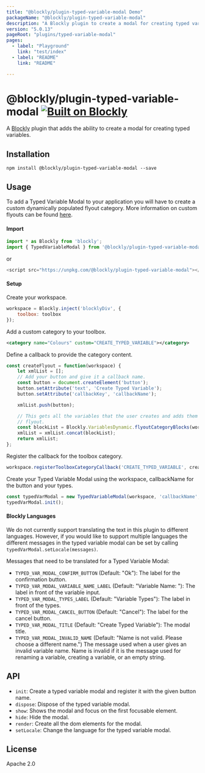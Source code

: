 ```yaml
---
title: "@blockly/plugin-typed-variable-modal Demo"
packageName: "@blockly/plugin-typed-variable-modal"
description: "A Blockly plugin to create a modal for creating typed variables."
version: "5.0.13"
pageRoot: "plugins/typed-variable-modal"
pages:
  - label: "Playground"
    link: "test/index"
  - label: "README"
    link: "README"

---
```

# @blockly/plugin-typed-variable-modal [![Built on Blockly](https://tinyurl.com/built-on-blockly)](https://github.com/google/blockly)

A [Blockly](https://www.npmjs.com/package/blockly) plugin that adds the ability
to create a modal for creating typed variables.

## Installation

```
npm install @blockly/plugin-typed-variable-modal --save
```

## Usage
To add a Typed Variable Modal to your application you will have to create a
custom dynamically populated flyout category. More information on custom flyouts
can be
found [here](https://developers.google.com/blockly/guides/configure/web/toolbox?hl=en#dynamic_categories).

#### Import
```js
import * as Blockly from 'blockly';
import { TypedVariableModal } from '@blockly/plugin-typed-variable-modal';
```
or

```js
<script src="https://unpkg.com/@blockly/plugin-typed-variable-modal"></script>
```

#### Setup

Create your workspace.
```js
workspace = Blockly.inject('blocklyDiv', {
    toolbox: toolbox
});
```

Add a custom category to your toolbox.
```xml
<category name="Colours" custom="CREATE_TYPED_VARIABLE"></category>
```

Define a callback to provide the category content.
```js
const createFlyout = function(workspace) {
    let xmlList = [];
    // Add your button and give it a callback name.
    const button = document.createElement('button');
    button.setAttribute('text', 'Create Typed Variable');
    button.setAttribute('callbackKey', 'callbackName');

    xmlList.push(button);

    // This gets all the variables that the user creates and adds them to the
    // flyout.
    const blockList = Blockly.VariablesDynamic.flyoutCategoryBlocks(workspace);
    xmlList = xmlList.concat(blockList);
    return xmlList;
};
```

Register the callback for the toolbox category.
```js
workspace.registerToolboxCategoryCallback('CREATE_TYPED_VARIABLE', createFlyout);
```

Create your Typed Variable Modal using the workspace, callbackName for the
button and your types.
```js
const typedVarModal = new TypedVariableModal(workspace, 'callbackName', [["PENGUIN", "Penguin"], ["GIRAFFE", "Giraffe"]]);
typedVarModal.init();
```

#### Blockly Languages
We do not currently support translating the text in this plugin to different
languages. However, if you would like to support multiple languages the
different messages in the typed variable modal can be set by calling `typedVarModal.setLocale(messages)`.

Messages that need to be translated for a Typed Variable Modal:
- `TYPED_VAR_MODAL_CONFIRM_BUTTON` (Default: "Ok"): The label for the confirmation button.
- `TYPED_VAR_MODAL_VARIABLE_NAME_LABEL` (Default: "Variable Name: "): The label in front of the variable input.
- `TYPED_VAR_MODAL_TYPES_LABEL` (Default: "Variable Types"): The label in front of the types.
- `TYPED_VAR_MODAL_CANCEL_BUTTON` (Default: "Cancel"): The label for the cancel button.
- `TYPED_VAR_MODAL_TITLE` (Default: "Create Typed Variable"): The modal title.
- `TYPED_VAR_MODAL_INVALID_NAME`
(Default: "Name is not valid. Please choose a different name.") The message used
when a user gives an invalid variable name. Name is invalid if it is the message
used for renaming a variable, creating a variable, or an empty string.


## API
- `init`: Create a typed variable modal and register it with the given button name.
- `dispose`: Dispose of the typed variable modal.
- `show`: Shows the modal and focus on the first focusable element.
- `hide`: Hide the modal.
- `render`: Create all the dom elements for the modal.
- `setLocale`: Change the language for the typed variable modal.


## License
Apache 2.0
